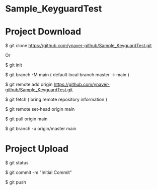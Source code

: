 # Sample_KeyguardTest
# Project Download

$ git clone https://github.com/ynaver-github/Sample_KeyguardTest.git

Or

$ git init

$ git branch -M main       ( default local branch master -> main ) 

$ git remote add origin https://github.com/ynaver-github/Sample_KeyguardTest.git

$ git fetch         ( bring remote repository information )

$ git remote set-head origin main

$ git pull origin main

$ git branch -u origin/master main

# Project Upload

$ git status

$ git commit -m "Initial Commit"

$ git push
